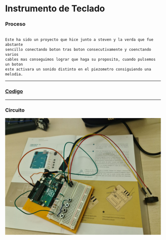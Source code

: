 # Instrumento de Teclado

### Proceso

```

Este ha sido un proyecto que hice junto a steven y la verda que fue abstante 
sencillo conectando boton tras boton consecutivamente y coenctando varios 
cables mas conseguimos lograr que haga su proposito, cuando pulsemos un boton 
este activara un sonido distinto en el piezometro consiguiendo una melodia.

```

---

### [Codigo](https://github.com/Baultek/Arduino/blob/main/imagenes%20arduino/instrumento%20de%20teclado.ino)

---

### Circuito

![](https://github.com/Baultek/Arduino/blob/main/imagenes%20arduino/WhatsApp%20Image%202022-02-02%20at%2013.32.16.jpeg?raw=true)
